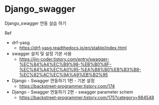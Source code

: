 # Django_swagger

Django_swagger 연동 실습 하기

Ref

- drf-yasg
  - https://drf-yasg.readthedocs.io/en/stable/index.html
- swagger 설치 및 설정 기본 사용
  - https://jin-coder.tistory.com/entry/swagger-%EC%84%A4%EC%B9%98-%EB%B0%8F-%EC%84%A4%EC%A0%95-%EA%B8%B0%EB%B3%B8-%EC%82%AC%EC%9A%A9%EB%B2%95
- Django - Swagger 연동하기 1편 - 기본 설정
  - https://backstreet-programmer.tistory.com/174
- Django - Swagger 연동하기 2편 - swagger parameter schem
  - https://backstreet-programmer.tistory.com/175?category=984548
